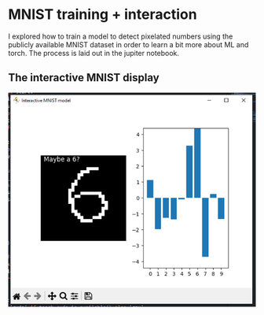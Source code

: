 # MNIST training + interaction
I explored how to train a model to detect pixelated numbers using the publicly available MNIST dataset in order to learn a bit more about ML and torch. The process is laid out in the jupiter notebook.

## The interactive MNIST display
![cool](example.png)